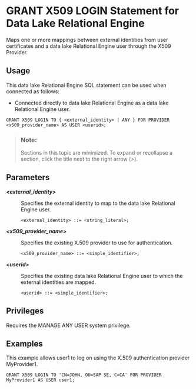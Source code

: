 <!-- loiof4aa91b2fcd44656927bb92fbc2980d4 -->

# GRANT X509 LOGIN Statement for Data Lake Relational Engine

Maps one or more mappings between external identities from user certificates and a data lake Relational Engine user through the X509 Provider.



<a name="loiof4aa91b2fcd44656927bb92fbc2980d4__section_xv3_wvr_znb"/>

## Usage

This data lake Relational Engine SQL statement can be used when connected as follows:

-   Connected directly to data lake Relational Engine as a data lake Relational Engine user.



```
GRANT X509 LOGIN TO { <external_identity> | ANY } FOR PROVIDER <x509_provider_name> AS USER <userid>;
```



> ### Note:  
> Sections in this topic are minimized. To expand or recollapse a section, click the title next to the right arrow \(*\>*\).



<a name="loiof4aa91b2fcd44656927bb92fbc2980d4__section_ec3_kbd_rwb"/>

## Parameters


<dl>
<dt><b>

*<external\_identity\>*

</b></dt>
<dd>

Specifies the external identity to map to the data lake Relational Engine user.

```
<external_identity> ::= <string_literal>;
```



</dd><dt><b>

*<x509\_provider\_name\>*

</b></dt>
<dd>

Specifies the existing X.509 provider to use for authentication.

```
<x509_provider_name> ::= <simple_identifier>;
```



</dd><dt><b>

*<userid\>*

</b></dt>
<dd>

Specifies the existing data lake Relational Engine user to which the external identities are mapped.

```
<userid> ::= <simple_identifier>;
```



</dd>
</dl>



<a name="loiof4aa91b2fcd44656927bb92fbc2980d4__section_h3s_1bd_rwb"/>

## Privileges

Requires the MANAGE ANY USER system privilege.



<a name="loiof4aa91b2fcd44656927bb92fbc2980d4__section_yq3_bbd_rwb"/>

## Examples

This example allows user1 to log on using the X.509 authentication provider MyProvider1.

```
GRANT X509 LOGIN TO 'CN=JOHN, OU=SAP SE, C=CA' FOR PROVIDER MyProvider1 AS USER user1;
```


